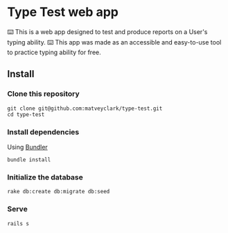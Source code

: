 # Type Test web app

⌨️ This is a web app designed to test and produce reports on a User's typing ability. ⌨️
This app was made as an accessible and easy-to-use tool to practice typing ability for free.

## Install

### Clone this repository

```shell
git clone git@github.com:matveyclark/type-test.git
cd type-test
```

### Install dependencies

Using [Bundler](https://github.com/bundler/bundler)

```shell
bundle install
```

### Initialize the database

```shell
rake db:create db:migrate db:seed
```

### Serve

```shell
rails s
```
